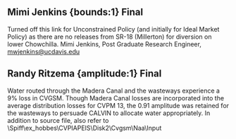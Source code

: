 ## Mimi Jenkins {bounds:1} Final
Turned off this link for Unconstrained Policy (and initially for Ideal Market Policy) as there are no releases from SR-18 (Millerton) for diversion on lower Chowchilla.
Mimi Jenkins, Post Graduate Research Engineer, mwjenkins@ucdavis.edu

## Randy Ritzema {amplitude:1} Final
Water routed through the Madera Canal and the wasteways experience a 9% loss in CVGSM.  Though Madera Canal losses are incorporated into the average distribution losses for CVPM 13, the 0.91 amplitude was retained for the wasteways to persuade CALVIN to allocate water appropriately.  In addition to source file, also refer to \Spiff\ex_hobbes\CVPIAPEIS\Disk2\Cvgsm\Naa\Input